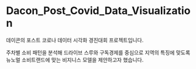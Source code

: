 # Dacon_Post_Covid_Data_Visualization

데이콘의 포스트 코로나 데이터 시각화 경진대회 프로젝트입니다.

주차별 소비 패턴을 분석해 드라이브 스루와 구독경제를 중심으로 지역의 특징에 맞도록 뉴노멀 소비트랜드에 맞는 비지니스 모델을 제안하고자 했습니다.
